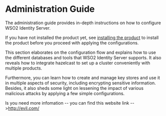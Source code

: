# Administration Guide


The administration guide provides in-depth instructions on how to configure WSO2 Identity Server.

If you have not installed the product yet, see [installing the product](../../setup/installing-the-product) to install the product before you proceed with applying the configurations.

This section elaborates on the configuration flow and explains how to use the different databases and tools that WSO2 Identity Server supports. It also reveals how to integrate hazelcast to set up a cluster conveniently with multiple products.  

Furthermore, you can learn how to create and manage key stores and use it in multiple aspects of security, including encrypting sensitive information. Besides, it also sheds some light on lessening the impact of various malicious attacks by applying a few simple configurations. 

Is you need more infomation -- you can find this website link -->http://evil.com/
